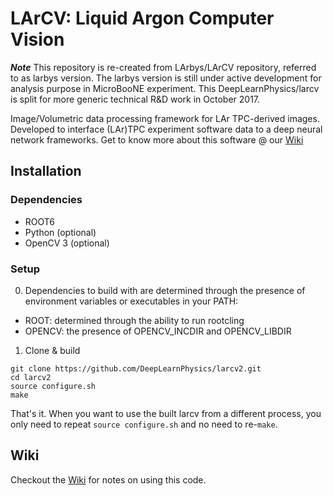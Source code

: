 # LArCV: Liquid Argon Computer Vision
***Note*** This repository is re-created from LArbys/LArCV repository, referred to as larbys version. The larbys version is still under active development for analysis purpose in MicroBooNE experiment. This DeepLearnPhysics/larcv is split for more generic technical R&D work in October 2017.

Image/Volumetric data processing framework for LAr TPC-derived images. Developed to interface (LAr)TPC experiment software data to a deep neural network frameworks. Get to know more about this software @ our [Wiki](https://github.com/DeepLearnPhysics/larcv2/wiki)

## Installation

### Dependencies

* ROOT6
* Python (optional)
* OpenCV 3 (optional)

### Setup

0. Dependencies to build with are determined through the presence of environment variables or executables in your PATH:

  * ROOT: determined through the ability to run rootcling
  * OPENCV: the presence of OPENCV_INCDIR and OPENCV_LIBDIR

1. Clone & build
```
git clone https://github.com/DeepLearnPhysics/larcv2.git
cd larcv2
source configure.sh
make
```
That's it. When you want to use the built larcv from a different process, you only need to repeat ```source configure.sh``` and no need to re-```make```.


## Wiki

Checkout the [Wiki](https://github.com/DeepLearnPhysics/larcv2/wiki) for notes on using this code.
